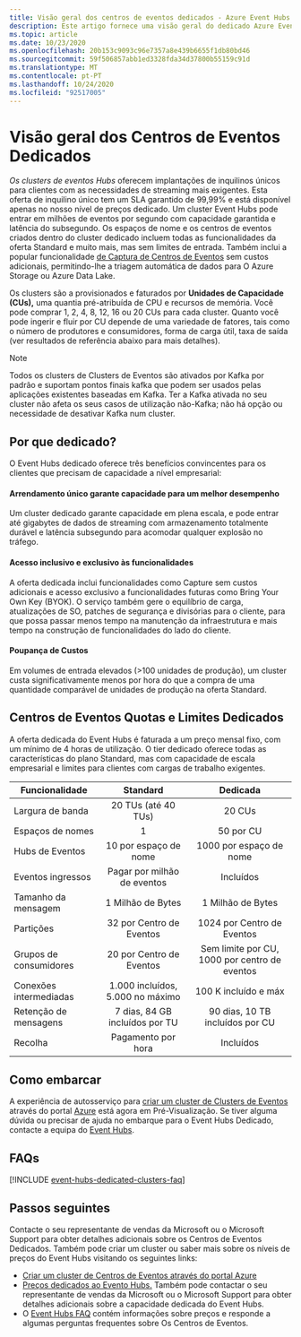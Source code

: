 ```yaml
---
title: Visão geral dos centros de eventos dedicados - Azure Event Hubs Microsoft Docs
description: Este artigo fornece uma visão geral do dedicado Azure Event Hubs, que oferece implementações de inquilinos individuais de centros de eventos.
ms.topic: article
ms.date: 10/23/2020
ms.openlocfilehash: 20b153c9093c96e7357a8e439b6655f1db80bd46
ms.sourcegitcommit: 59f506857abb1ed3328fda34d37800b55159c91d
ms.translationtype: MT
ms.contentlocale: pt-PT
ms.lasthandoff: 10/24/2020
ms.locfileid: "92517005"
---
```

# <a name="overview-of-event-hubs-dedicated"></a>Visão geral dos Centros de Eventos Dedicados

*Os clusters de eventos Hubs* oferecem implantações de inquilinos únicos para clientes com as necessidades de streaming mais exigentes. Esta oferta de inquilino único tem um SLA garantido de 99,99% e está disponível apenas no nosso nível de preços dedicado. Um cluster Event Hubs pode entrar em milhões de eventos por segundo com capacidade garantida e latência do subsegundo. Os espaços de nome e os centros de eventos criados dentro do cluster dedicado incluem todas as funcionalidades da oferta Standard e muito mais, mas sem limites de entrada. Também inclui a popular funcionalidade [de Captura de Centros de Eventos](event-hubs-capture-overview.md) sem custos adicionais, permitindo-lhe a triagem automática de dados para O Azure Storage ou Azure Data Lake. 

Os clusters são a provisionados e faturados por **Unidades de Capacidade (CUs),** uma quantia pré-atribuída de CPU e recursos de memória. Você pode comprar 1, 2, 4, 8, 12, 16 ou 20 CUs para cada cluster. Quanto você pode ingerir e fluir por CU depende de uma variedade de fatores, tais como o número de produtores e consumidores, forma de carga útil, taxa de saída (ver resultados de referência abaixo para mais detalhes). 

> [!NOTE]
> Todos os clusters de Clusters de Eventos são ativados por Kafka por padrão e suportam pontos finais kafka que podem ser usados pelas aplicações existentes baseadas em Kafka. Ter a Kafka ativada no seu cluster não afeta os seus casos de utilização não-Kafka; não há opção ou necessidade de desativar Kafka num cluster.

## <a name="why-dedicated"></a>Por que dedicado?

O Event Hubs dedicado oferece três benefícios convincentes para os clientes que precisam de capacidade a nível empresarial:

#### <a name="single-tenancy-guarantees-capacity-for-better-performance"></a>Arrendamento único garante capacidade para um melhor desempenho

Um cluster dedicado garante capacidade em plena escala, e pode entrar até gigabytes de dados de streaming com armazenamento totalmente durável e latência subsegundo para acomodar qualquer explosão no tráfego. 

#### <a name="inclusive-and-exclusive-access-to-features"></a>Acesso inclusivo e exclusivo às funcionalidades 
A oferta dedicada inclui funcionalidades como Capture sem custos adicionais e acesso exclusivo a funcionalidades futuras como Bring Your Own Key (BYOK). O serviço também gere o equilíbrio de carga, atualizações de SO, patches de segurança e divisórias para o cliente, para que possa passar menos tempo na manutenção da infraestrutura e mais tempo na construção de funcionalidades do lado do cliente.  

#### <a name="cost-savings"></a>Poupança de Custos
Em volumes de entrada elevados (>100 unidades de produção), um cluster custa significativamente menos por hora do que a compra de uma quantidade comparável de unidades de produção na oferta Standard.


## <a name="event-hubs-dedicated-quotas-and-limits"></a>Centros de Eventos Quotas e Limites Dedicados

A oferta dedicada do Event Hubs é faturada a um preço mensal fixo, com um mínimo de 4 horas de utilização. O tier dedicado oferece todas as características do plano Standard, mas com capacidade de escala empresarial e limites para clientes com cargas de trabalho exigentes. 

| Funcionalidade | Standard | Dedicada |
| --- |:---:|:---:|
| Largura de banda | 20 TUs (até 40 TUs) | 20 CUs |
| Espaços de nomes |  1 | 50 por CU |
| Hubs de Eventos |  10 por espaço de nome | 1000 por espaço de nome |
| Eventos ingressos | Pagar por milhão de eventos | Incluídos |
| Tamanho da mensagem | 1 Milhão de Bytes | 1 Milhão de Bytes |
| Partições | 32 por Centro de Eventos | 1024 por Centro de Eventos |
| Grupos de consumidores | 20 por Centro de Eventos | Sem limite por CU, 1000 por centro de eventos |
| Conexões intermediadas | 1.000 incluídos, 5.000 no máximo | 100 K incluído e máx |
| Retenção de mensagens | 7 dias, 84 GB incluídos por TU | 90 dias, 10 TB incluídos por CU |
| Recolha | Pagamento por hora | Incluídos |

## <a name="how-to-onboard"></a>Como embarcar

A experiência de autosserviço para [criar um cluster de Clusters de Eventos](event-hubs-dedicated-cluster-create-portal.md) através do portal [Azure](https://aka.ms/eventhubsclusterquickstart) está agora em Pré-Visualização. Se tiver alguma dúvida ou precisar de ajuda no embarque para o Event Hubs Dedicado, contacte a equipa do [Event Hubs](mailto:askeventhubs@microsoft.com).

## <a name="faqs"></a>FAQs

[!INCLUDE [event-hubs-dedicated-clusters-faq](../../includes/event-hubs-dedicated-clusters-faq.md)]

## <a name="next-steps"></a>Passos seguintes

Contacte o seu representante de vendas da Microsoft ou o Microsoft Support para obter detalhes adicionais sobre os Centros de Eventos Dedicados. Também pode criar um cluster ou saber mais sobre os níveis de preços do Event Hubs visitando os seguintes links:

- [Criar um cluster de Centros de Eventos através do portal Azure](https://aka.ms/eventhubsclusterquickstart) 
- [Preços dedicados ao Evento Hubs.](https://azure.microsoft.com/pricing/details/event-hubs/) Também pode contactar o seu representante de vendas da Microsoft ou o Microsoft Support para obter detalhes adicionais sobre a capacidade dedicada do Event Hubs.
- O [Event Hubs FAQ](event-hubs-faq.md) contém informações sobre preços e responde a algumas perguntas frequentes sobre Os Centros de Eventos.
